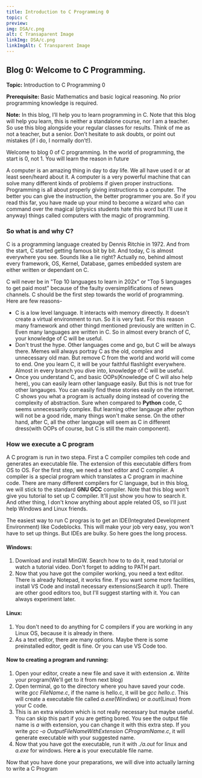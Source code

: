```yaml
---
title: Introduction to C Programming 0
topic: C
preview: 
img: DSA/c.png
alt: C Transaparent Image
linkImg: DSA/c.png
linkImgAlt: C Transparent Image
---
```


## Blog 0: Welcome to C Programming.

**Topic:**
Introduction to C Programming 0

**Prerequisite:**
Basic Mathematics and basic logical reasoning. No prior programming knowledge is required.

**Note:**
In this blog, I’ll help you to learn programming in C. Note that this blog will help you learn, this is neither a standalone course, nor I am a teacher. So use this blog alongside your regular classes for results. Think of me as not a teacher, but a senior. Don’t hesitate to ask doubts, or point out mistakes (if i do, I normally don’t!).

Welcome to blog 0 of C programming. In the world of programming, the start is 0, not 1. You will learn the reason in future

A computer is an amazing thing in day to day life. We all have used it or at least seen/heard about it. A computer is a very powerful machine that can solve many different kinds of problems if given proper instructions. Programming is all about properly giving instructions to a computer. The better you can give the instruction, the better programmer you are. So if you read this far, you have made up your mind to become a wizard who can command over the magical (physics students hate this word but I’ll use it anyway) things called computers with the magic of programming.


### So what is and why C?
C is a programming language created by Dennis Ritchie in 1972. And from the start, C started getting famous bit by bit. And today, C is almost everywhere you see. Sounds like a lie right? Actually no, behind almost every framework, OS, Kernel, Database, games embedded system are either written or dependant on C.

C will never be in "Top 10 languages to learn in 202x" or "Top 5 languages to get paid most" because of the faulty oversimplifications of news channels. C should be the first step towards the world of programming. Here are few reasons-

- C is a low level language. It interacts with memory direectly. It doesn't create a virtual environment to run. So it is very fast. For this reason many framework and other thingd mentioned previously are written in C. Even many languages are written in C. So in almost every branch of C, your knowledge of C will be useful.
- Don't trust the hype. Other languages come and go, but C will be always there. Memes will always portray C as the old, complex and unnecessary old man. But remove C from the world and world will come to end. One you learn C, it will be your faithful flashlight everywhere. Almost in every branch you dive into, knowledge of C will be useful.
- Once you understand C, and basic OOPs(Knowledge of C will also help here), you can easily learn other language easily. But this is not true for other langauges. You can easily find these stories easily on the internet. C shows you what a program is actually doing instead of covering the complexity of abstraction. Sure when compared to **Python** code, C seems unnecessarily complex. But learning other langauge after python will not be a good ride, many things won't make sense. On the other hand, after C, all the other langauge will seem as C in different dress(with OOPs of course, but C is still the main component).

### How we execute a C program
A C program is run in two stepa. First a C compiler compiles teh code and generates an executable file. The extension of this executable differs from OS to OS. 
For the first step, we need a text editor and C compiler. A compiler is a special program which translates a C program in machine code. There are many different compilers for C language, but in this blog, we will stick to the standard **GNU GCC** compiler. Note that this blog won't give you tutorial to set up C compiler. It'll just show you how to search it. And other thing, I don't know anything about apple related OS, so I'll just help Windows and Linux friends.

The easiest way to run C progras is to get an IDE(Integrated Development Environment) like Codeblocks. This will make your job very easy, you won't have to set up things. But IDEs are bulky. So here goes the long process.

#### Windows: 
1. Download and install MinGW. Search how to to do it, read tutorial or watch a tutorial video. Don't forget to adding to PATH part.
2. Now that you have got the compiler working, you need a text editor. There is already Notepad, it works fine. If you want some more facilities, install VS Code and install necessary extensions(Search it up!). There are other good editors too, but I'll suggest starting with it. You can always experiment later.

#### Linux:
1. You don't need to do anything for C compilers if you are working in any Linux OS, because it is already in there.
2. As a text editor, there are many options. Maybe there is some preinstalled editor, gedit is fine. Or you can use VS Code too.
   
#### Now to creating a program and running:
1. Open your editor, create a new file and save it with extension **.c**. Write your program(We'll get to it from next blog)
2. Open terminal, go to the directory where you have saved your code. write _gcc FileName.c_, if the name is hello.c, it will be _gcc hello.c_. This will create a executable file called _a.exe_(Windiws) or _a.out_(Linux) from your C code.
3. This is an extra wisdom which is not really necessary but maybe useful. You can skip this part if you are getting bored. You see the output file name is _a_ with extension, you can change it with this extra step. If you write _gcc -o OutputFileNameWithExtension CProgramName.c_, it will generate executable with your suggested name.
4. Now that you have got the executable, run it with _./a.out_ for linux and _a.exe_ for windows. Here **a** is your executable file name.

Now that you have done your preparations, we will dive into actually larning to write a C Program
